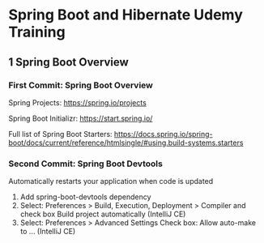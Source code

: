 # Spring Boot and Hibernate Udemy Training
## 1 Spring Boot Overview

### First Commit: Spring Boot Overview
Spring Projects:
https://spring.io/projects

Spring Boot Initializr:
https://start.spring.io/

Full list of Spring Boot Starters:
https://docs.spring.io/spring-boot/docs/current/reference/htmlsingle/#using.build-systems.starters

### Second Commit: Spring Boot Devtools
Automatically restarts your application when code is updated
1. Add spring-boot-devtools dependency
2. Select: Preferences > Build, Execution, Deployment > Compiler
and check box Build project automatically
   (IntelliJ CE)
3. Select: Preferences > Advanced Settings
   Check box: Allow auto-make to ...
   (IntelliJ CE)

